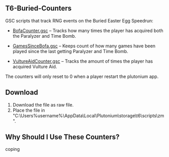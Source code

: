 ## T6-Buried-Counters

GSC scripts that track RNG events on the Buried Easter Egg Speedrun:

  - [BofaCounter.gsc](https://github.com/Krule6/T6-Buried-Counters/blob/main/BofaCounter.gsc) – Tracks how many times the player has acquired both the Paralyzer and Time Bomb.

  - [GamesSinceBofa.gsc](https://github.com/Krule6/T6-Buried-Counters/blob/main/GamesSinceBofa.gsc) – Keeps count of how many games have been played since the last getting Paralyzer and Time Bomb.

  - [VultureAidCounter.gsc](https://github.com/Krule6/T6-Buried-Counters/blob/main/VultureAidCounter.gsc) – Tracks the amount of times the player has acquired Vulture Aid.

The counters will only reset to 0 when a player restart the plutonium app. 

## Download

1. Download the file as raw file.
2. Place the file in "C:\Users\%username%\AppData\Local\Plutonium\storage\t6\scripts\zm".

## Why Should I Use These Counters?

coping



